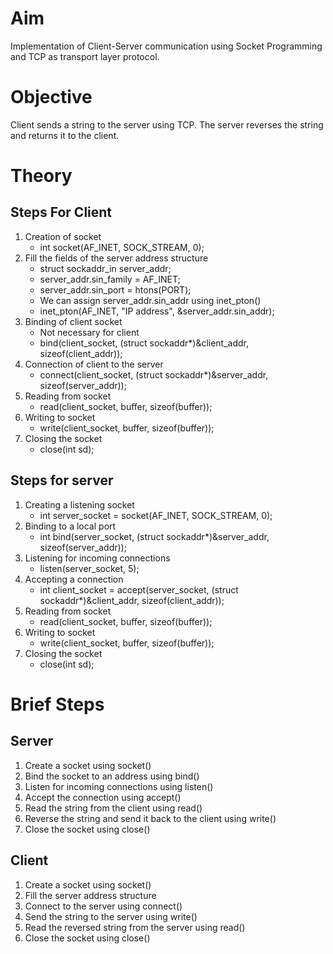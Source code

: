 # Aim
Implementation of Client-Server communication using Socket Programming and TCP as transport layer protocol.

# Objective
Client sends a string to the server using TCP. The server reverses the string and returns it to the client.

# Theory
## Steps For Client
1. Creation of socket
    - int socket(AF_INET, SOCK_STREAM, 0);
2. Fill the fields of the server address structure
    - struct sockaddr_in server_addr;
    - server_addr.sin_family = AF_INET;
    - server_addr.sin_port = htons(PORT);
    - We can assign server_addr.sin_addr using inet_pton()
    - inet_pton(AF_INET, "IP address", &server_addr.sin_addr);
3. Binding of client socket
    - Not necessary for client
    - bind(client_socket, (struct sockaddr*)&client_addr, sizeof(client_addr));
4. Connection of client to the server
    - connect(client_socket, (struct sockaddr*)&server_addr, sizeof(server_addr));
5. Reading from socket
    - read(client_socket, buffer, sizeof(buffer));
6. Writing to socket
    - write(client_socket, buffer, sizeof(buffer));
7. Closing the socket
    - close(int sd);

## Steps for server
1. Creating a listening socket
    - int server_socket = socket(AF_INET, SOCK_STREAM, 0);
2. Binding to a local port
    - int bind(server_socket, (struct sockaddr*)&server_addr, sizeof(server_addr));
3. Listening for incoming connections
    - listen(server_socket, 5);
4. Accepting a connection
    - int client_socket = accept(server_socket, (struct sockaddr*)&client_addr, sizeof(client_addr));
5. Reading from socket
    - read(client_socket, buffer, sizeof(buffer));
6. Writing to socket
    - write(client_socket, buffer, sizeof(buffer));
7. Closing the socket
    - close(int sd);

# Brief Steps
## Server
1. Create a socket using socket()
2. Bind the socket to an address using bind()
3. Listen for incoming connections using listen()
4. Accept the connection using accept()
5. Read the string from the client using read()
6. Reverse the string and send it back to the client using write()
7. Close the socket using close()

## Client
1. Create a socket using socket()
2. Fill the server address structure
3. Connect to the server using connect()
4. Send the string to the server using write()
5. Read the reversed string from the server using read()
6. Close the socket using close()
